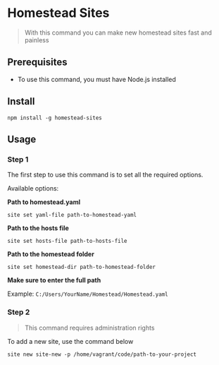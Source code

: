 # Homestead Sites

> With this command you can make new homestead sites fast and painless

## Prerequisites
* To use this command, you must have Node.js installed

## Install
`npm install -g homestead-sites`

## Usage

### Step 1

The first step to use this command is to set all the required options.

Available options:

**Path to homestead.yaml**

`site set yaml-file path-to-homestead-yaml`

**Path to the hosts file**

`site set hosts-file path-to-hosts-file`

**Path to the homestead folder**

`site set homestead-dir path-to-homestead-folder`

**Make sure to enter the full path**

Example: `C:/Users/YourName/Homestead/Homestead.yaml`

### Step 2

> This command requires administration rights

To add a new site, use the command below

`site new site-new -p /home/vagrant/code/path-to-your-project`
